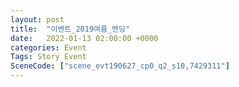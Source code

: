 ```yaml
---
layout: post
title:  "이벤트_2019여름_엔딩"
date:   2022-01-13 02:00:00 +0000
categories: Event
Tags: Story Event
SceneCode: ["scene_evt190627_cp0_q2_s10,7429311"]
---
```

